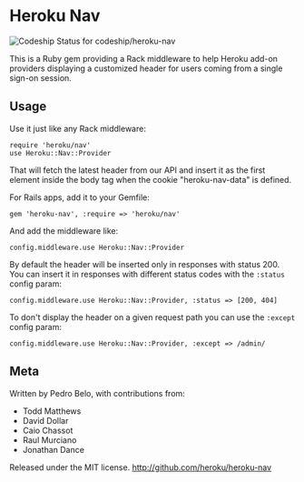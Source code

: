 Heroku Nav
==========

![Codeship Status for codeship/heroku-nav](https://www.codeship.io/projects/59fa2430-3336-0131-a375-369e5a556cd3/status?branch=master)

This is a Ruby gem providing a Rack middleware to help Heroku add-on providers
displaying a customized header for users coming from a single sign-on session.

## Usage ######################################################################

Use it just like any Rack middleware:

    require 'heroku/nav'
    use Heroku::Nav::Provider

That will fetch the latest header from our API and insert it as the first
element inside the body tag when the cookie "heroku-nav-data" is defined.

For Rails apps, add it to your Gemfile:

    gem 'heroku-nav', :require => 'heroku/nav'

And add the middleware like:

    config.middleware.use Heroku::Nav::Provider

By default the header will be inserted only in responses with status 200. You can insert it in responses with different status codes with the `:status` config param:

    config.middleware.use Heroku::Nav::Provider, :status => [200, 404]

To don't display the header on a given request path you can use the `:except` config param:

    config.middleware.use Heroku::Nav::Provider, :except => /admin/

## Meta #######################################################################

Written by Pedro Belo, with contributions from:

* Todd Matthews
* David Dollar
* Caio Chassot
* Raul Murciano
* Jonathan Dance

Released under the MIT license. http://github.com/heroku/heroku-nav
